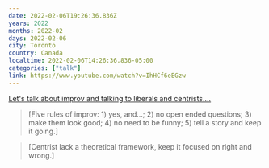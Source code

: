 ```yaml
---
date: 2022-02-06T19:26:36.836Z
years: 2022
months: 2022-02
days: 2022-02-06
city: Toronto
country: Canada
localtime: 2022-02-06T14:26:36.836-05:00
categories: ["talk"]
link: https://www.youtube.com/watch?v=IhHCf6eEGzw
---
```

[Let's talk about improv and talking to liberals and centrists....](https://www.youtube.com/watch?v=IhHCf6eEGzw)

> [Five rules of improv: 1) yes, and…; 2) no open ended questions; 3) make them look good; 4) no need to be funny; 5) tell a story and keep it going.]

> [Centrist lack a theoretical framework, keep it focused on right and wrong.]
